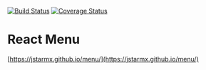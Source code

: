 [![Build Status](https://travis-ci.org/jstarmx/menu.svg?branch=master)](https://travis-ci.org/jstarmx/menu) [![Coverage Status](https://coveralls.io/repos/github/jstarmx/menu/badge.svg?branch=master)](https://coveralls.io/github/jstarmx/menu?branch=master)

# React Menu
[https://jstarmx.github.io/menu/](https://jstarmx.github.io/menu/)

